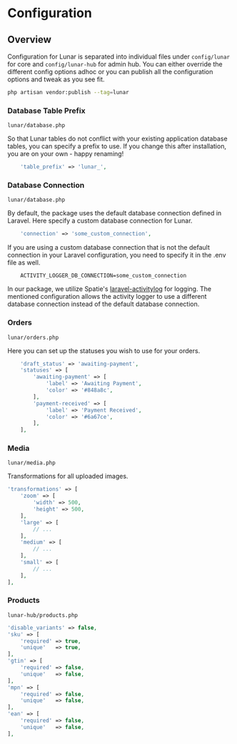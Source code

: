 # Configuration

## Overview

Configuration for Lunar is separated into individual files under `config/lunar` for core and `config/lunar-hub` for admin hub. You can either override the different config options adhoc or you can publish all the configuration options and tweak as you see fit.

```bash
php artisan vendor:publish --tag=lunar
```

### Database Table Prefix

`lunar/database.php`


So that Lunar tables do not conflict with your existing application database tables, you can specify a prefix to use. If you change this after installation, you are on your own - happy renaming!

```php
    'table_prefix' => 'lunar_',
```

### Database Connection

`lunar/database.php`

 By default, the package uses the default database connection defined in Laravel. Here specify a custom database connection for Lunar.

```php
    'connection' => 'some_custom_connection',
```

If you are using a custom database connection that is not the default connection in your Laravel configuration, you need to specify it in the .env file as well.

```
    ACTIVITY_LOGGER_DB_CONNECTION=some_custom_connection
```
In our package, we utilize Spatie's [laravel-activitylog](https://spatie.be/docs/laravel-activitylog) for logging. The mentioned configuration allows the activity logger to use a different database connection instead of the default database connection.

### Orders

`lunar/orders.php`

Here you can set up the statuses you wish to use for your orders.

```php
    'draft_status' => 'awaiting-payment',
    'statuses' => [
        'awaiting-payment' => [
            'label' => 'Awaiting Payment',
            'color' => '#848a8c',
        ],
        'payment-received' => [
            'label' => 'Payment Received',
            'color' => '#6a67ce',
        ],
    ],
```

### Media

`lunar/media.php`

Transformations for all uploaded images.

```php
'transformations' => [
    'zoom' => [
        'width' => 500,
        'height' => 500,
    ],
    'large' => [
        // ...
    ],
    'medium' => [
        // ...
    ],
    'small' => [
        // ...
    ],
],
```

### Products

`lunar-hub/products.php`

```php
'disable_variants' => false,
'sku' => [
    'required' => true,
    'unique'   => true,
],
'gtin' => [
    'required' => false,
    'unique'   => false,
],
'mpn' => [
    'required' => false,
    'unique'   => false,
],
'ean' => [
    'required' => false,
    'unique'   => false,
],
```
